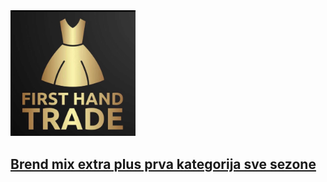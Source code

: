<img src="firsthandtradelogo.jpg" width="200">

## [Brend mix extra plus prva kategorija sve sezone](https://www.facebook.com/share/KnyQiKrk1fFD6U7H/)
